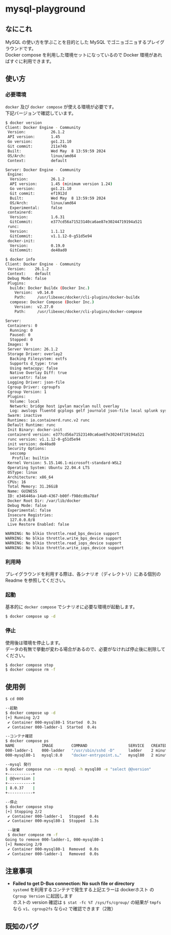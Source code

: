 # mysql-playground
## なにこれ
MySQL の使い方を学ぶことを目的とした MySQL でゴニョゴニョするプレイグラウンドです。  
Docker compose を利用した環境セットになっているので Docker 環境があればすぐに利用できます。  

## 使い方
### 必要環境
`docker` 及び `docker compose` が使える環境が必要です。  
下記バージョンで確認しています。  

```sh
$ docker version
Client: Docker Engine - Community
 Version:           26.1.2
 API version:       1.45
 Go version:        go1.21.10
 Git commit:        211e74b
 Built:             Wed May  8 13:59:59 2024
 OS/Arch:           linux/amd64
 Context:           default

Server: Docker Engine - Community
 Engine:
  Version:          26.1.2
  API version:      1.45 (minimum version 1.24)
  Go version:       go1.21.10
  Git commit:       ef1912d
  Built:            Wed May  8 13:59:59 2024
  OS/Arch:          linux/amd64
  Experimental:     false
 containerd:
  Version:          1.6.31
  GitCommit:        e377cd56a71523140ca6ae87e30244719194a521
 runc:
  Version:          1.1.12
  GitCommit:        v1.1.12-0-g51d5e94
 docker-init:
  Version:          0.19.0
  GitCommit:        de40ad0
```
```sh
$ docker info
Client: Docker Engine - Community
 Version:    26.1.2
 Context:    default
 Debug Mode: false
 Plugins:
  buildx: Docker Buildx (Docker Inc.)
    Version:  v0.14.0
    Path:     /usr/libexec/docker/cli-plugins/docker-buildx
  compose: Docker Compose (Docker Inc.)
    Version:  v2.27.0
    Path:     /usr/libexec/docker/cli-plugins/docker-compose

Server:
 Containers: 0
  Running: 0
  Paused: 0
  Stopped: 0
 Images: 9
 Server Version: 26.1.2
 Storage Driver: overlay2
  Backing Filesystem: extfs
  Supports d_type: true
  Using metacopy: false
  Native Overlay Diff: true
  userxattr: false
 Logging Driver: json-file
 Cgroup Driver: cgroupfs
 Cgroup Version: 1
 Plugins:
  Volume: local
  Network: bridge host ipvlan macvlan null overlay
  Log: awslogs fluentd gcplogs gelf journald json-file local splunk syslog
 Swarm: inactive
 Runtimes: io.containerd.runc.v2 runc
 Default Runtime: runc
 Init Binary: docker-init
 containerd version: e377cd56a71523140ca6ae87e30244719194a521
 runc version: v1.1.12-0-g51d5e94
 init version: de40ad0
 Security Options:
  seccomp
   Profile: builtin
 Kernel Version: 5.15.146.1-microsoft-standard-WSL2
 Operating System: Ubuntu 22.04.4 LTS
 OSType: linux
 Architecture: x86_64
 CPUs: 16
 Total Memory: 31.26GiB
 Name: GUINESS
 ID: e346446a-14a0-4367-b00f-f98dcd0a78af
 Docker Root Dir: /var/lib/docker
 Debug Mode: false
 Experimental: false
 Insecure Registries:
  127.0.0.0/8
 Live Restore Enabled: false

WARNING: No blkio throttle.read_bps_device support
WARNING: No blkio throttle.write_bps_device support
WARNING: No blkio throttle.read_iops_device support
WARNING: No blkio throttle.write_iops_device support
  ```

### 利用時
プレイグラウンドを利用する際は、各シナリオ（ディレクトリ）にある個別の Readme を参照してください。

### 起動
基本的に `docker compose` でシナリオに必要な環境が起動します。  
```sh
$ docker compose up -d
```

### 停止
使用後は環境を停止します。  
データの有無で挙動が変わる場合があるので、必要がなければ停止後に削除してください。
```sh
$ docker compose stop
$ docker compose rm -f
```

## 使用例
```sh
$ cd 000

--起動
$ docker compose up -d
[+] Running 2/2
 ✔ Container 000-mysql80-1 Started  0.3s 
 ✔ Container 000-ladder-1  Started  0.4s

--コンテナ確認
$ docker compose ps
NAME            IMAGE        COMMAND                  SERVICE   CREATED         STATUS         PORTS
000-ladder-1    000-ladder   "/usr/sbin/sshd -D"      ladder    2 minutes ago   Up 2 minutes   0.0.0.0:32769->22/tcp, :::32769->22/tcp
000-mysql80-1   mysql:8.0    "docker-entrypoint.s…"   mysql80   2 minutes ago   Up 2 minutes   3306/tcp, 33060/tcp

--mysql 発行
$ docker compose run --rm mysql -h mysql80 -e "select @@version"
+-----------+
| @@version |
+-----------+
| 8.0.37    |
+-----------+

--停止
$ docker compose stop
[+] Stopping 2/2
 ✔ Container 000-ladder-1   Stopped  0.4s
 ✔ Container 000-mysql80-1  Stopped  1.3s

 --破棄
 $ docker compose rm -f
Going to remove 000-ladder-1, 000-mysql80-1
[+] Removing 2/0
 ✔ Container 000-mysql80-1  Removed  0.0s
 ✔ Container 000-ladder-1   Removed  0.0s
 ```

## 注意事項
 * **Failed to get D-Bus connection: No such file or directory**  
`systemd` を利用するコンテナで発生する上記エラーは dockerホスト の `Cgroup Version` に起因します  
ホストの version 確認は `$ stat -fc %T /sys/fs/cgroup/` の結果が `tmpfs` なら `v1`、`cgroup2fs` なら`v2`
 で確認できます（2敗）  

## 既知のバグ
